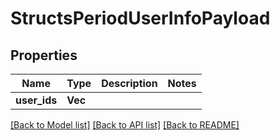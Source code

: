 # StructsPeriodUserInfoPayload

## Properties

Name | Type | Description | Notes
------------ | ------------- | ------------- | -------------
**user_ids** | **Vec<String>** |  | 

[[Back to Model list]](../README.md#documentation-for-models) [[Back to API list]](../README.md#documentation-for-api-endpoints) [[Back to README]](../README.md)


